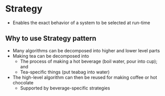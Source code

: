 # Strategy
 * Enables the exact behavior of a system to be selected at run-time

## Why to use Strategy pattern
- Many algorithms can be decomposed into higher and lower level parts
- Making tea can be decomposed into
  - The process of making a hot beverage (boil water, pour into cup); and
  - Tea-specific things (put teabag into water)
- The high-level algorithm can then be reused for making coffee or hot
  chocolate
  - Supported by beverage-specific strategies